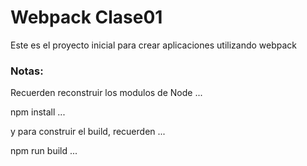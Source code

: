 # Webpack Clase01

Este es el proyecto inicial para crear aplicaciones utilizando webpack

### Notas:
Recuerden reconstruir los modulos de Node
...

npm install
...

y para construir el build, recuerden
...

npm run build
...
